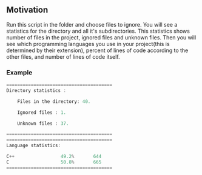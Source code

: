 ## Motivation
Run this script in the folder and choose files to ignore.
You will see a statistics for the directory and all it's subdirectories.
This statistics shows number of files in the project, ignored files and unknown files.
Then you will see which programming languages you use in your project(this is determined by their extension),
percent of lines of code according to the other files, and number of lines of code itself.

### Example
``` cpp
=======================================
Directory statistics :

	Files in the directory: 40.

	Ignored files : 1.

	Unknown files : 37.

=======================================
=======================================
Language statistics:

C++         		49.2%		644
C           		50.8%		665
=======================================
```